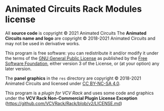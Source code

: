 # Animated Circuits Rack Modules license

All **source code** is copyright © 2021 Animated Circuits
The **Animated Circuits name and logo** are copyright © 2018-2021 Animated Circuits and may not be used in derivative works.

This program is free software: you can redistribute it and/or modify it under the terms of the [GNU General Public License](https://www.gnu.org/licenses/gpl-3.0.en.html) as published by the [Free Software Foundation](https://www.fsf.org/), either version 3 of the License, or (at your option) any later version.

The **panel graphics** in the `res` directory are copyright © 2018-2021 Animated Circuits and licensed under [CC BY-NC-SA 4.0](https://creativecommons.org/licenses/by-nc-sa/4.0/).



This program is a *plugin for VCV Rack* and uses some code and graphics under the **VCV Rack Non-Commercial Plugin License Exception** (https://github.com/VCVRack/Rack/blob/v2/LICENSE.md)




